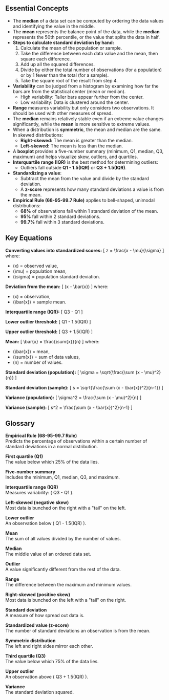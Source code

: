 ## Essential Concepts

- The **median** of a data set can be computed by ordering the data values and identifying the value in the middle.
- The **mean** represents the balance point of the data, while the **median** represents the 50th percentile, or the value that splits the data in half.
- **Steps to calculate standard deviation by hand:**
  1. Calculate the mean of the population or sample.
  2. Take the difference between each data value and the mean, then square each difference.
  3. Add up all the squared differences.
  4. Divide by either the total number of observations (for a population) or by 1 fewer than the total (for a sample).
  5. Take the square root of the result from step 4.
- **Variability** can be judged from a histogram by examining how far the bars are from the statistical center (mean or median).
  - High variability: Taller bars appear further from the center.
  - Low variability: Data is clustered around the center.
- **Range** measures variability but only considers two observations. It should be used with other measures of spread.
- The **median** remains relatively stable even if an extreme value changes significantly, while the **mean** is more sensitive to extreme values.
- When a distribution is **symmetric**, the mean and median are the same. In skewed distributions:
  - **Right-skewed:** The mean is greater than the median.
  - **Left-skewed:** The mean is less than the median.
- A **boxplot** provides a five-number summary (minimum, Q1, median, Q3, maximum) and helps visualize skew, outliers, and quartiles.
- **Interquartile range (IQR)** is the best method for determining outliers:
  - Outliers fall outside **Q1 - 1.5(IQR)** or **Q3 + 1.5(IQR)**.
- **Standardizing a value**:
  - Subtract the mean from the value and divide by the standard deviation.
  - A **z-score** represents how many standard deviations a value is from the mean.
- **Empirical Rule (68-95-99.7 Rule)** applies to bell-shaped, unimodal distributions:
  - **68%** of observations fall within 1 standard deviation of the mean.
  - **95%** fall within 2 standard deviations.
  - **99.7%** fall within 3 standard deviations.

## Key Equations

**Converting values into standardized scores:**
\[
z = \frac{x - \mu}{\sigma}
\]
where:
- \(x\) = observed value,
- \(\mu\) = population mean,
- \(\sigma\) = population standard deviation.

**Deviation from the mean:**
\[
(x - \bar{x})
\]
where:
- \(x\) = observation,
- \(\bar{x}\) = sample mean.

**Interquartile range (IQR):**
\[
Q3 - Q1
\]

**Lower outlier threshold:**
\[
Q1 - 1.5(IQR)
\]

**Upper outlier threshold:**
\[
Q3 + 1.5(IQR)
\]

**Mean:**
\[
\bar{x} = \frac{\sum{x}}{n}
\]
where:
- \(\bar{x}\) = mean,
- \(\sum{x}\) = sum of data values,
- \(n\) = number of values.

**Standard deviation (population):**
\[
\sigma = \sqrt{\frac{\sum (x - \mu)^2}{n}}
\]

**Standard deviation (sample):**
\[
s = \sqrt{\frac{\sum (x - \bar{x})^2}{n-1}}
\]

**Variance (population):**
\[
\sigma^2 = \frac{\sum (x - \mu)^2}{n}
\]

**Variance (sample):**
\[
s^2 = \frac{\sum (x - \bar{x})^2}{n-1}
\]

## Glossary

**Empirical Rule (68-95-99.7 Rule)**  
Predicts the percentage of observations within a certain number of standard deviations in a normal distribution.

**First quartile (Q1)**  
The value below which 25% of the data lies.

**Five-number summary**  
Includes the minimum, Q1, median, Q3, and maximum.

**Interquartile range (IQR)**  
Measures variability: \( Q3 - Q1 \).

**Left-skewed (negative skew)**  
Most data is bunched on the right with a "tail" on the left.

**Lower outlier**  
An observation below \( Q1 - 1.5(IQR) \).

**Mean**  
The sum of all values divided by the number of values.

**Median**  
The middle value of an ordered data set.

**Outlier**  
A value significantly different from the rest of the data.

**Range**  
The difference between the maximum and minimum values.

**Right-skewed (positive skew)**  
Most data is bunched on the left with a "tail" on the right.

**Standard deviation**  
A measure of how spread out data is.

**Standardized value (z-score)**  
The number of standard deviations an observation is from the mean.

**Symmetric distribution**  
The left and right sides mirror each other.

**Third quartile (Q3)**  
The value below which 75% of the data lies.

**Upper outlier**  
An observation above \( Q3 + 1.5(IQR) \).

**Variance**  
The standard deviation squared.
